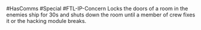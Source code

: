 #HasComms #Special #FTL-IP-Concern
Locks the doors of a room in the enemies ship for 30s and shuts down the room until a member of crew fixes it or the hacking module breaks.

